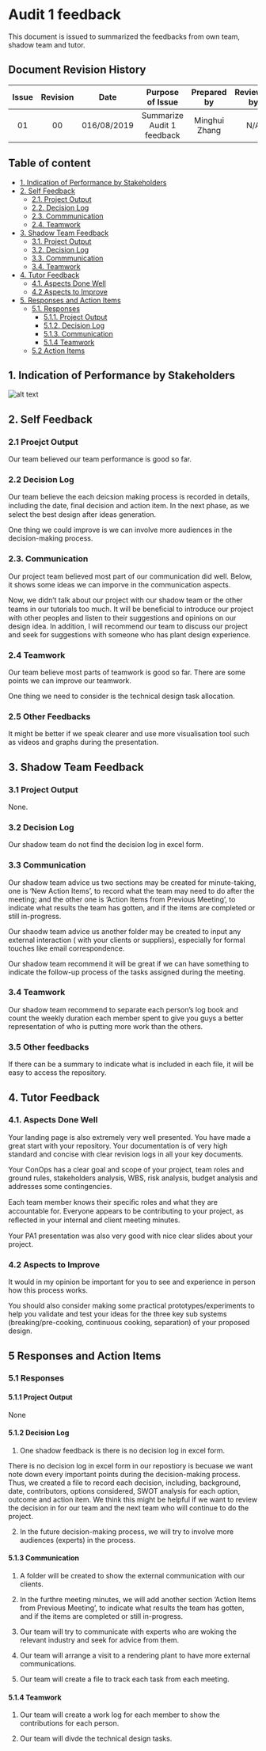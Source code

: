 # Audit 1 feedback 
This document is issued to summarized the feedbacks from own team, shadow team and tutor. 

## Document Revision History 
| Issue            | Revision         | Date             | Purpose of Issue  | Prepared by       | Reviewed by       |
| :--------------: | :--------------: | :--------------: | :---------------: | :---------------: | :---------------: |
| 01               | 00               | 016/08/2019       | Summarize Audit 1 feedback | Minghui Zhang     | N/A                  |



## Table of content 
- [1. Indication of Performance by Stakeholders](#1-indication-of-performance-by-stakeholders)
- [2. Self Feedback](#2-Self-feedback)
  * [2.1. Project Output](#21-Project-Output)
  * [2.2. Decision Log](#22-Decision-Log)
  * [2.3. Commmunication](#23-Communication)
  * [2.4. Teamwork](#24-Teamwork)
- [3. Shadow Team Feedback](#3-Shadow-Team-feedback)
  * [3.1. Project Output](#31-Project-Output)
  * [3.2. Decision Log](#32-Decision-Log)
  * [3.3. Commmunication](#33-Communication)
  * [3.4. Teamwork](#34-Teamwork)
- [4. Tutor Feedback](#4-Tutor-Feedback)
  * [4.1. Aspects Done Well](#41-Aspects-done-well)
  * [4.2 Aspects to Improve](#42-Aspects-to-improve)
- [5. Responses and Action Items](#5-Responses-and-Action-Items) 
  * [5.1. Responses](#51-Responses)
     + [5.1.1. Project Output](#511-Project-Output)
     + [5.1.2. Decision Log](#512-Decision-Log)
     + [5.1.3. Communication](#513-Communication)
     + [5.1.4 Teamwork](#514-Teamwork)
  * [5.2 Action Items](#52-Action-items)
## 1. Indication of Performance by Stakeholders 
![alt text](https://github.com/JessYJY/insectfarming.github.io/blob/master/Audit%20Documents/Audit%201%20Indication%20of%20performance%20by%20stakeholders.png) 

## 2. Self Feedback 
### 2.1 Proejct Output 
Our team believed our team performance is good so far. 


### 2.2 Decision Log

Our team believe the each deicsion making process is recorded in details, including  the date, ﬁnal decision and action item. In the next phase, as we select the best design after ideas generation. 

One thing we could improve is we can involve more audiences in the decision-making process. 

### 2.3. Communication 

Our project team believed most part of our communication did well. Below, it shows some ideas we can imporve in the communication aspects. 

Now, we didn’t talk about our project with our shadow team or the other teams in our tutorials too much. It will be beneﬁcial to introduce our project with other peoples and listen to their suggestions and opinions on our design idea. In addition, I will recommend our team to discuss our project and seek for suggestions with someone who has plant design experience. 

### 2.4 Teamwork 

Our team believe most parts of teamwork is good so far. There are some points we can improve our teamwork. 

One thing we need to consider is the technical design task allocation. 

### 2.5 Other Feedbacks 
It might be better if we speak clearer and use more visualisation tool such as videos and graphs during the presentation. 

## 3. Shadow Team Feedback 

### 3.1 Project Output 
None. 

### 3.2 Decision Log 
Our shadow team do not find the decision log in excel form. 

### 3.3 Communication 

Our shadow team advice us two sections may be created for minute-taking, one is ‘New Action Items’, to record what the team may need to do after the meeting; and the other one is ‘Action Items from Previous Meeting’, to indicate what results the team has gotten, and if the items are completed or still in-progress. 

Our shaodw team advice us another folder may be created to input any external interaction ( with your clients or suppliers), especially for formal touches like email correspondence. 

Our shadow team recommend it will be great if we can have something to indicate the follow-up process of the tasks assigned during the meeting. 

### 3.4 Teamwork 

Our shadow team recommend to separate each person’s log book and count the weekly duration each member spent to give you guys a better representation of who is putting more work than the others. 

### 3.5 Other feedbacks 

If there can be a summary to indicate what is included in each file, it will be easy to access the repository. 


## 4. Tutor Feedback 

### 4.1. Aspects Done Well
Your landing page is also extremely very well presented. 
You have made a great start with your repository. 
Your documentation is of very high standard and concise with clear revision logs in all your key documents. 

Your ConOps has a clear goal and scope of your project, team roles and ground rules, stakeholders analysis, WBS, risk analysis, budget analysis and addresses some contingencies.

Each team member knows their speciﬁc roles and what they are accountable for. Everyone appears to be contributing to your project, as reﬂected in your internal and client meeting minutes. 

Your PA1 presentation was also very good with nice clear slides about your project. 


### 4.2 Aspects to Improve
It would in my opinion be important for you to see and experience in person how this process works.

You should also consider making some practical prototypes/experiments to help you validate and test your ideas for the three key sub systems (breaking/pre-cooking, continuous cooking, separation) of your proposed design.


## 5 Responses and Action Items 

### 5.1 Responses

#### 5.1.1 Project Output 

None 

#### 5.1.2 Decision Log 

1. One shadow feedback is there is no decision log in excel form. 

There is no decision log in excel form in our repostiory is becuase we want note down every important points during the decision-making process. Thus, we created a file to record each decision, including, background, date, contributors, options considered, SWOT analysis for each option, outcome and action item. We think this might be helpful if we want to review the decision in for our team and the next team  who will continue to do the project. 

2. In the future decision-making process, we will try to involve more audiences (experts) in the process. 

#### 5.1.3 Communication 


1. A folder will be created to show the external communication with our clients. 

2. In the furthre meeting minutes, we will add another section ‘Action Items from Previous Meeting’, to indicate what results the team has gotten, and if the items are completed or still in-progress. 

3. Our team will try to communicate with experts who are woking the relevant industry and seek for advice from them. 

4. Our team will arrange a visit to a rendering plant to have more external communications. 
5. Our team will create a file to track each task from each meeting. 

#### 5.1.4 Teamwork 

1. Our team will create a work log for each member to show the contributions for each person. 

2. Our team will divde the technical design tasks. 
